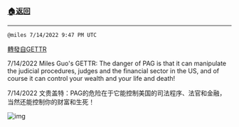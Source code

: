 ###  [:house:返回](README.md)
---


`@miles 7/14/2022 9:47 PM UTC`

[轉發自GETTR](https://gettr.com/post/p1id39b75eb)

7/14/2022 Miles Guo's GETTR: The danger of  PAG is that it can manipulate the judicial procedures, judges and the financial sector in the US, and of course it can control your wealth and your life and death!

7/14/2022 文贵盖特：PAG的危险在于它能控制美国的司法程序、法官和金融，当然还能控制你的财富和生死！


![img](https://media.gettr.com/group21/getter/2022/07/14/21/dd7c0c2a-1dd1-a173-a427-78217289f1b7/out.jpg)
